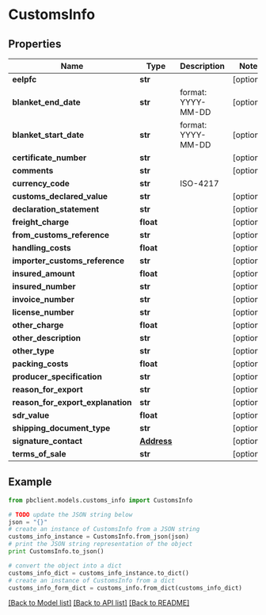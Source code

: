 # CustomsInfo


## Properties
Name | Type | Description | Notes
------------ | ------------- | ------------- | -------------
**eelpfc** | **str** |  | [optional] 
**blanket_end_date** | **str** | format: YYYY-MM-DD | [optional] 
**blanket_start_date** | **str** | format: YYYY-MM-DD | [optional] 
**certificate_number** | **str** |  | [optional] 
**comments** | **str** |  | [optional] 
**currency_code** | **str** | ISO-4217 | 
**customs_declared_value** | **str** |  | [optional] 
**declaration_statement** | **str** |  | [optional] 
**freight_charge** | **float** |  | [optional] 
**from_customs_reference** | **str** |  | [optional] 
**handling_costs** | **float** |  | [optional] 
**importer_customs_reference** | **str** |  | [optional] 
**insured_amount** | **float** |  | [optional] 
**insured_number** | **str** |  | [optional] 
**invoice_number** | **str** |  | [optional] 
**license_number** | **str** |  | [optional] 
**other_charge** | **float** |  | [optional] 
**other_description** | **str** |  | [optional] 
**other_type** | **str** |  | [optional] 
**packing_costs** | **float** |  | [optional] 
**producer_specification** | **str** |  | [optional] 
**reason_for_export** | **str** |  | [optional] 
**reason_for_export_explanation** | **str** |  | [optional] 
**sdr_value** | **float** |  | [optional] 
**shipping_document_type** | **str** |  | [optional] 
**signature_contact** | [**Address**](Address.md) |  | [optional] 
**terms_of_sale** | **str** |  | [optional] 

## Example

```python
from pbclient.models.customs_info import CustomsInfo

# TODO update the JSON string below
json = "{}"
# create an instance of CustomsInfo from a JSON string
customs_info_instance = CustomsInfo.from_json(json)
# print the JSON string representation of the object
print CustomsInfo.to_json()

# convert the object into a dict
customs_info_dict = customs_info_instance.to_dict()
# create an instance of CustomsInfo from a dict
customs_info_form_dict = customs_info.from_dict(customs_info_dict)
```
[[Back to Model list]](../README.md#documentation-for-models) [[Back to API list]](../README.md#documentation-for-api-endpoints) [[Back to README]](../README.md)


